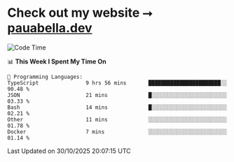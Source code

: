 # Check out my website ⭢ [pauabella.dev](https://pauabella.dev)

<!--START_SECTION:waka-->
![Code Time](http://img.shields.io/badge/Code%20Time-4%2C930%20hrs%2057%20mins-blue)

📊 **This Week I Spent My Time On** 

```text
💬 Programming Languages: 
TypeScript               9 hrs 56 mins       ███████████████████████░░   90.48 % 
JSON                     21 mins             █░░░░░░░░░░░░░░░░░░░░░░░░   03.33 % 
Bash                     14 mins             █░░░░░░░░░░░░░░░░░░░░░░░░   02.21 % 
Other                    11 mins             ░░░░░░░░░░░░░░░░░░░░░░░░░   01.78 % 
Docker                   7 mins              ░░░░░░░░░░░░░░░░░░░░░░░░░   01.14 % 
```


 Last Updated on 30/10/2025 20:07:15 UTC
<!--END_SECTION:waka-->
